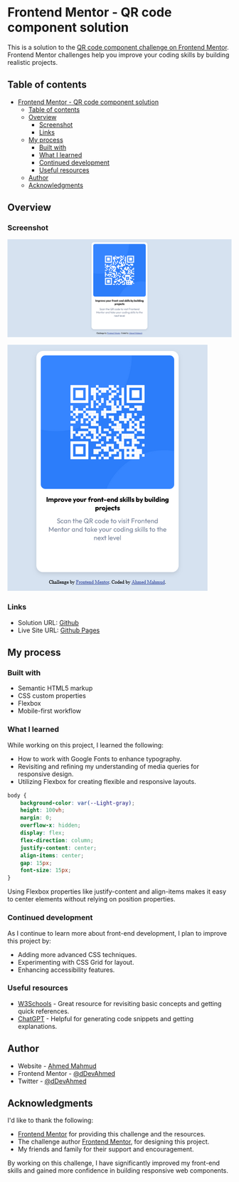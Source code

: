 # Frontend Mentor - QR code component solution

This is a solution to the [QR code component challenge on Frontend Mentor](https://www.frontendmentor.io/challenges/qr-code-component-iux_sIO_H). Frontend Mentor challenges help you improve your coding skills by building realistic projects.

## Table of contents

- [Frontend Mentor - QR code component solution](#frontend-mentor---qr-code-component-solution)
  - [Table of contents](#table-of-contents)
  - [Overview](#overview)
    - [Screenshot](#screenshot)
    - [Links](#links)
  - [My process](#my-process)
    - [Built with](#built-with)
    - [What I learned](#what-i-learned)
    - [Continued development](#continued-development)
    - [Useful resources](#useful-resources)
  - [Author](#author)
  - [Acknowledgments](#acknowledgments)

## Overview

### Screenshot

![Desktop Screenshot](./images/desktop_screenshot.png)

![Mobile Screenshot](./images/mobile_screenshot.png)

### Links

- Solution URL: [Github](https://github.com/dDevAhmed/QR_Code_Component)
- Live Site URL: [Github Pages](https://ddevahmed.github.io/QR_Code_Component/)

## My process

### Built with

- Semantic HTML5 markup
- CSS custom properties
- Flexbox
- Mobile-first workflow

### What I learned

While working on this project, I learned the following:

- How to work with Google Fonts to enhance typography.
- Revisiting and refining my understanding of media queries for responsive design.
- Utilizing Flexbox for creating flexible and responsive layouts.

```css
body {
    background-color: var(--Light-gray);
    height: 100vh;
    margin: 0;
    overflow-x: hidden;
    display: flex;
    flex-direction: column;
    justify-content: center;
    align-items: center;
    gap: 15px;
    font-size: 15px;
}
```

Using Flexbox properties like justify-content and align-items makes it easy to center elements without relying on position properties.

### Continued development

As I continue to learn more about front-end development, I plan to improve this project by:

- Adding more advanced CSS techniques.
- Experimenting with CSS Grid for layout.
- Enhancing accessibility features.

### Useful resources

- [W3Schools](https://www.w3schools.com/) - Great resource for revisiting basic concepts and getting quick references.
- [ChatGPT](https://www.google.com/url?sa=t&source=web&rct=j&opi=89978449&url=https://chat.openai.com/&ved=2ahUKEwi4pJXa25qGAxVwWEEAHUJBACEQFnoECAYQAQ&usg=AOvVaw139HWUX4D802zbDuJCdFg9) - Helpful for generating code snippets and getting explanations.

## Author

- Website - [Ahmed Mahmud](https://ddevahmed.github.io/)
- Frontend Mentor - [@dDevAhmed](https://www.frontendmentor.io/profile/dDevAhmed)
- Twitter - [@dDevAhmed](https://x.com/dDevAhmed)

## Acknowledgments

I'd like to thank the following:

- [Frontend Mentor](https://www.frontendmentor.io/) for providing this challenge and the resources.
- The challenge author [Frontend Mentor](https://www.frontendmentor.io/), for designing this project.
- My friends and family for their support and encouragement.

By working on this challenge, I have significantly improved my front-end skills and gained more confidence in building responsive web components.
